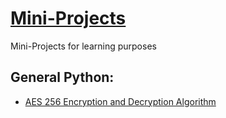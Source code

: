 # [Mini-Projects](https://github.com/c0olade/Software-Engineering-Journey/blob/main/mini-projects/README.md)
Mini-Projects for learning purposes
## General Python:
- [AES 256 Encryption and Decryption Algorithm](https://github.com/c0olade/python-mini_projects/tree/main/mini-projects/AES%20256%20encryption%20and%20decryption%20using%20Python#aes-256-encryption-and-decryption-using-python)
